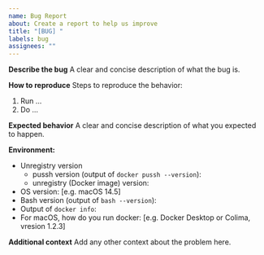 ```yaml
---
name: Bug Report
about: Create a report to help us improve
title: "[BUG] "
labels: bug
assignees: ""
---
```


**Describe the bug**
A clear and concise description of what the bug is.

**How to reproduce**
Steps to reproduce the behavior:

1. Run ...
2. Do ...

**Expected behavior**
A clear and concise description of what you expected to happen.

**Environment:**

- Unregistry version
  - pussh version (output of `docker pussh --version`):
  - unregistry (Docker image) version:
- OS version: [e.g. macOS 14.5]
- Bash version (output of `bash --version`):
- Output of `docker info`:
- For macOS, how do you run docker: [e.g. Docker Desktop or Colima, vresion 1.2.3]

**Additional context**
Add any other context about the problem here.
